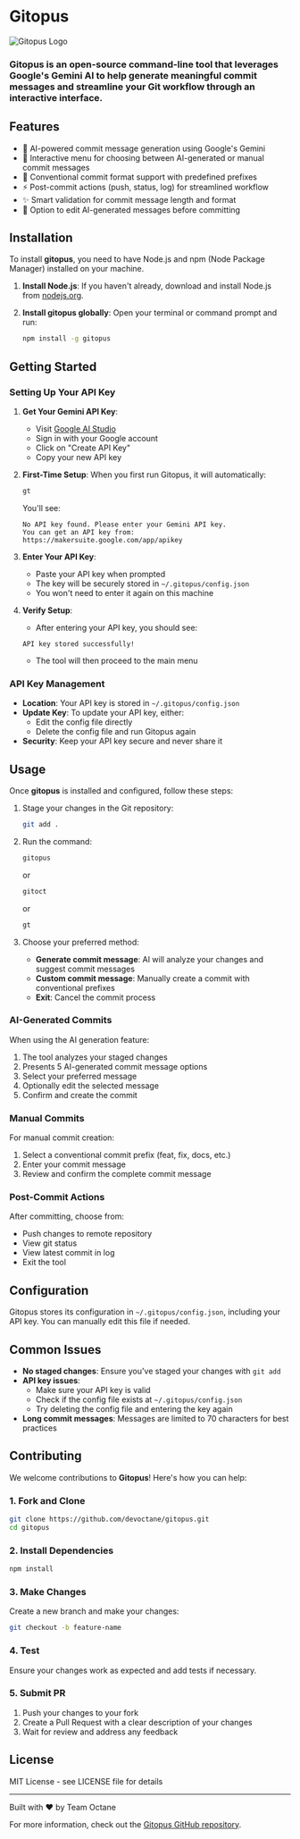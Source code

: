 # Gitopus

![Gitopus Logo](https://octane-spaces.blr1.cdn.digitaloceanspaces.com/gitopus/images/gitopus.png)

### **Gitopus** is an open-source command-line tool that leverages Google's Gemini AI to help generate meaningful commit messages and streamline your Git workflow through an interactive interface.

## Features

-   🤖 AI-powered commit message generation using Google's Gemini
-   🎯 Interactive menu for choosing between AI-generated or manual commit messages
-   📝 Conventional commit format support with predefined prefixes
-   ⚡ Post-commit actions (push, status, log) for streamlined workflow
-   ✨ Smart validation for commit message length and format
-   🔄 Option to edit AI-generated messages before committing

## Installation

To install **gitopus**, you need to have Node.js and npm (Node Package Manager) installed on your machine.

1. **Install Node.js**: If you haven't already, download and install Node.js from [nodejs.org](https://nodejs.org/).

2. **Install gitopus globally**: Open your terminal or command prompt and run:
    ```bash
    npm install -g gitopus
    ```

## Getting Started

### Setting Up Your API Key

1. **Get Your Gemini API Key**:

    - Visit [Google AI Studio](https://makersuite.google.com/app/apikey)
    - Sign in with your Google account
    - Click on "Create API Key"
    - Copy your new API key

2. **First-Time Setup**:
   When you first run Gitopus, it will automatically:
    ```bash
    gt
    ```
    You'll see:
    ```
    No API key found. Please enter your Gemini API key.
    You can get an API key from: https://makersuite.google.com/app/apikey
    ```
3. **Enter Your API Key**:

    - Paste your API key when prompted
    - The key will be securely stored in `~/.gitopus/config.json`
    - You won't need to enter it again on this machine

4. **Verify Setup**:
    - After entering your API key, you should see:
    ```
    API key stored successfully!
    ```
    - The tool will then proceed to the main menu

### API Key Management

-   **Location**: Your API key is stored in `~/.gitopus/config.json`
-   **Update Key**: To update your API key, either:
    -   Edit the config file directly
    -   Delete the config file and run Gitopus again
-   **Security**: Keep your API key secure and never share it

## Usage

Once **gitopus** is installed and configured, follow these steps:

1. Stage your changes in the Git repository:

    ```bash
    git add .
    ```

2. Run the command:

    ```bash
    gitopus
    ```

    or

    ```bash
    gitoct
    ```

    or

    ```bash
    gt
    ```

3. Choose your preferred method:
    - **Generate commit message**: AI will analyze your changes and suggest commit messages
    - **Custom commit message**: Manually create a commit with conventional prefixes
    - **Exit**: Cancel the commit process

### AI-Generated Commits

When using the AI generation feature:

1. The tool analyzes your staged changes
2. Presents 5 AI-generated commit message options
3. Select your preferred message
4. Optionally edit the selected message
5. Confirm and create the commit

### Manual Commits

For manual commit creation:

1. Select a conventional commit prefix (feat, fix, docs, etc.)
2. Enter your commit message
3. Review and confirm the complete commit message

### Post-Commit Actions

After committing, choose from:

-   Push changes to remote repository
-   View git status
-   View latest commit in log
-   Exit the tool

## Configuration

Gitopus stores its configuration in `~/.gitopus/config.json`, including your API key. You can manually edit this file if needed.

## Common Issues

-   **No staged changes**: Ensure you've staged your changes with `git add`
-   **API key issues**:
    -   Make sure your API key is valid
    -   Check if the config file exists at `~/.gitopus/config.json`
    -   Try deleting the config file and entering the key again
-   **Long commit messages**: Messages are limited to 70 characters for best practices

## Contributing

We welcome contributions to **Gitopus**! Here's how you can help:

### 1. Fork and Clone

```bash
git clone https://github.com/devoctane/gitopus.git
cd gitopus
```

### 2. Install Dependencies

```bash
npm install
```

### 3. Make Changes

Create a new branch and make your changes:

```bash
git checkout -b feature-name
```

### 4. Test

Ensure your changes work as expected and add tests if necessary.

### 5. Submit PR

1. Push your changes to your fork
2. Create a Pull Request with a clear description of your changes
3. Wait for review and address any feedback

## License

MIT License - see LICENSE file for details

---

Built with ❤️ by Team Octane

For more information, check out the [Gitopus GitHub repository](https://github.com/devoctane/gitopus).
